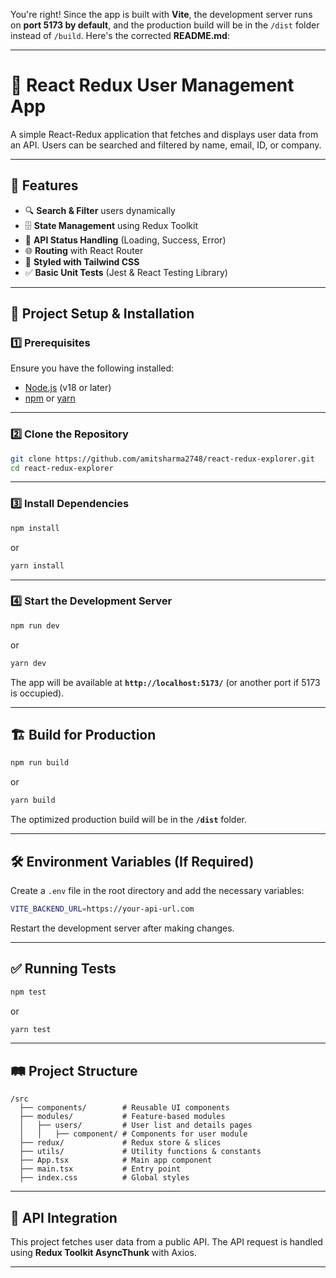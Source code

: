 You're right! Since the app is built with **Vite**, the development server runs on **port 5173 by default**, and the production build will be in the `/dist` folder instead of `/build`. Here's the corrected **README.md**:

---

# 📌 React Redux User Management App  

A simple React-Redux application that fetches and displays user data from an API. Users can be searched and filtered by name, email, ID, or company.  

---

## 🚀 Features  
- 🔍 **Search & Filter** users dynamically  
- 🗄️ **State Management** using Redux Toolkit  
- 🚦 **API Status Handling** (Loading, Success, Error)  
- 🌐 **Routing** with React Router  
- 🎨 **Styled with Tailwind CSS**  
- ✅ **Basic Unit Tests** (Jest & React Testing Library)  

---

## 📂 Project Setup & Installation  

### 1️⃣ Prerequisites  
Ensure you have the following installed:  
- [Node.js](https://nodejs.org/) (v18 or later)  
- [npm](https://www.npmjs.com/) or [yarn](https://yarnpkg.com/)  

---

### 2️⃣ Clone the Repository  
```sh
git clone https://github.com/amitsharma2748/react-redux-explorer.git
cd react-redux-explorer
```

---

### 3️⃣ Install Dependencies  
```sh
npm install
```
or  
```sh
yarn install
```

---

### 4️⃣ Start the Development Server  
```sh
npm run dev
```
or  
```sh
yarn dev
```
The app will be available at **`http://localhost:5173/`** (or another port if 5173 is occupied).  

---

## 🏗️ Build for Production  
```sh
npm run build
```
or  
```sh
yarn build
```
The optimized production build will be in the **`/dist`** folder.  

---

## 🛠️ Environment Variables (If Required)  
Create a `.env` file in the root directory and add the necessary variables:  
```sh
VITE_BACKEND_URL=https://your-api-url.com
```
Restart the development server after making changes.  

---

## ✅ Running Tests  
```sh
npm test
```
or  
```sh
yarn test
```

---

## 🛤️ Project Structure  
```
/src
  ├── components/        # Reusable UI components
  ├── modules/           # Feature-based modules
  │   ├── users/         # User list and details pages
  │   │   ├── component/ # Components for user module
  ├── redux/             # Redux store & slices
  ├── utils/             # Utility functions & constants
  ├── App.tsx            # Main app component
  ├── main.tsx           # Entry point
  ├── index.css          # Global styles
```

---

## 🔗 API Integration  
This project fetches user data from a public API. The API request is handled using **Redux Toolkit AsyncThunk** with Axios.  

---
